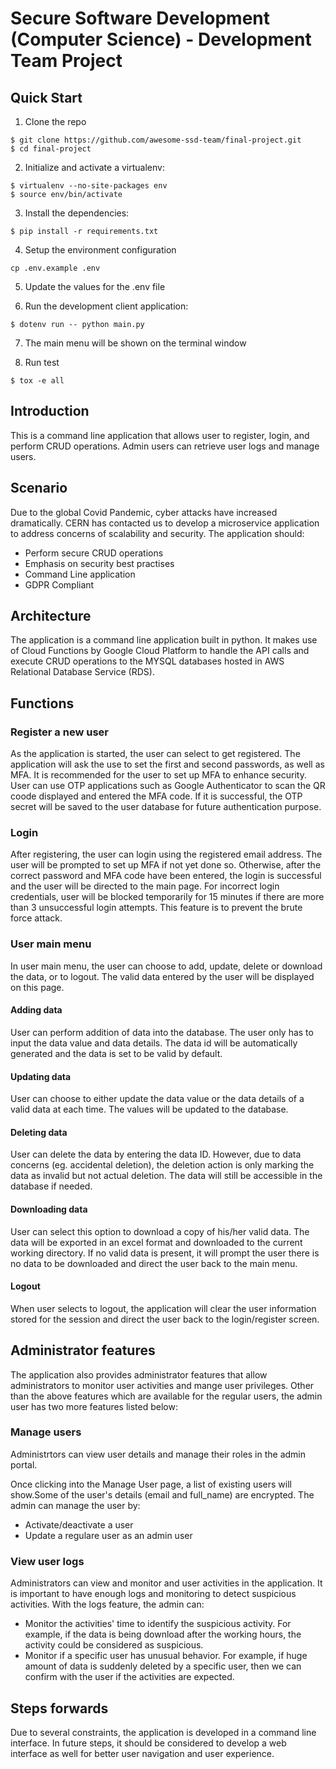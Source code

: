 # Secure Software Development (Computer Science) - Development Team Project

## Quick Start

1. Clone the repo

```
$ git clone https://github.com/awesome-ssd-team/final-project.git
$ cd final-project
```

2. Initialize and activate a virtualenv:

```
$ virtualenv --no-site-packages env
$ source env/bin/activate
```

3. Install the dependencies:

```
$ pip install -r requirements.txt
```

4. Setup the environment configuration

```
cp .env.example .env
```

5. Update the values for the .env file

6. Run the development client application:

```
$ dotenv run -- python main.py
```

7. The main menu will be shown on the terminal window

8. Run test

```
$ tox -e all
```

## Introduction

This is a command line application that allows user to register, login, and perform CRUD operations. Admin users can retrieve user logs and manage users.

## Scenario

Due to the global Covid Pandemic, cyber attacks have increased dramatically. CERN has contacted us to develop a microservice application to address concerns of scalability
and security. The application should:

- Perform secure CRUD operations
- Emphasis on security best practises
- Command Line application
- GDPR Compliant

## Architecture

The application is a command line application built in python. It makes use of Cloud Functions by Google Cloud Platform to handle the API calls and execute CRUD operations to the MYSQL databases hosted in AWS Relational Database Service (RDS).

## Functions

### Register a new user

As the application is started, the user can select to get registered. The application will ask the use to set the first and second passwords, as well as MFA. It is recommended for the user to set up MFA to enhance security. User can use OTP applications such as Google Authenticator to scan the QR coode displayed and entered the MFA code. If it is successful, the OTP secret will be saved to the user database for future authentication purpose.

### Login

After registering, the user can login using the registered email address. The user will be prompted to set up MFA if not yet done so. Otherwise, after the correct password and MFA code have been entered, the login is successful and the user will be directed to the main page. For incorrect login credentials, user will be blocked temporarily for 15 minutes if there are more than 3 unsuccessful login attempts. This feature is to prevent the brute force attack.

### User main menu

In user main menu, the user can choose to add, update, delete or download the data, or to logout. The valid data entered by the user will be displayed on this page.

#### Adding data

User can perform addition of data into the database. The user only has to input the data value and data details. The data id will be automatically generated and the data is set to be valid by default.

#### Updating data

User can choose to either update the data value or the data details of a valid data at each time. The values will be updated to the database.

#### Deleting data

User can delete the data by entering the data ID. However, due to data concerns (eg. accidental deletion), the deletion action is only marking the data as invalid but not actual deletion. The data will still be accessible in the database if needed.

#### Downloading data

User can select this option to download a copy of his/her valid data. The data will be exported in an excel format and downloaded to the current working directory. If no valid data is present, it will prompt the user there is no data to be downloaded and direct the user back to the main menu.

#### Logout

When user selects to logout, the application will clear the user information stored for the session and direct the user back to the login/register screen.

## Administrator features

The application also provides administrator features that allow administrators to monitor user activities and mange user privileges.
Other than the above features which are available for the regular users, the admin user has two more features listed below:

### Manage users

Administrtors can view user details and manage their roles in the admin portal. 

Once clicking into the Manage User page, a list of existing users will show.Some of the user's details (email and full_name) are encrypted.
The admin can manage the user by:
  - Activate/deactivate a user
  - Update a regulare user as an admin user

### View user logs

Administrators can view and monitor and user activities in the application. It is important to have enough logs and monitoring to detect suspicious activities.
With the logs feature, the admin can:
 - Monitor the activities' time to identify the suspicious activity. For example, if the data is being download after the working hours, the activity could be considered as suspicious.
 - Monitor if a specific user has unusual behavior. For example, if huge amount of data is suddenly deleted by a specific user, then we can confirm with the user if the activities are expected.

## Steps forwards

Due to several constraints, the application is developed in a command line interface. In future steps, it should be considered to develop a web interface as well for better user navigation and user experience.
